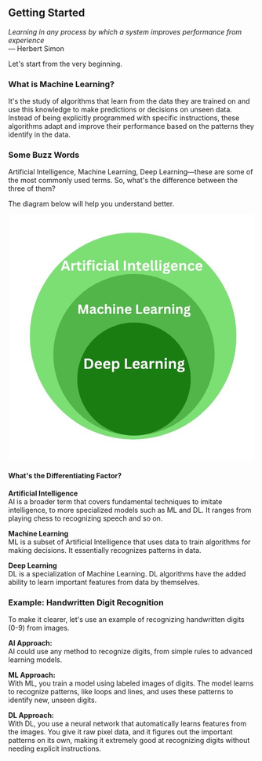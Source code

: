 ## Getting Started

*Learning in any process by which a system improves performance from experience*  
— Herbert Simon

Let's start from the very beginning.

### What is Machine Learning?

It's the study of algorithms that learn from the data they are trained on and use this knowledge to make predictions or decisions on unseen data. Instead of being explicitly programmed with specific instructions, these algorithms adapt and improve their performance based on the patterns they identify in the data.

### Some Buzz Words

Artificial Intelligence, Machine Learning, Deep Learning—these are some of the most commonly used terms. So, what's the difference between the three of them?

The diagram below will help you understand better.

<p align="center">
  <img src="AI_vs_ML_vs_DL.jpg" alt="AI vs ML vs DL">
</p>

#### What's the Differentiating Factor?

**Artificial Intelligence**  
AI is a broader term that covers fundamental techniques to imitate intelligence, to more specialized models such as ML and DL. It ranges from playing chess to recognizing speech and so on.

**Machine Learning**  
ML is a subset of Artificial Intelligence that uses data to train algorithms for making decisions. It essentially recognizes patterns in data.

**Deep Learning**  
DL is a specialization of Machine Learning. DL algorithms have the added ability to learn important features from data by themselves.

### Example: Handwritten Digit Recognition

To make it clearer, let's use an example of recognizing handwritten digits (0-9) from images.

**AI Approach:**  
AI could use any method to recognize digits, from simple rules to advanced learning models.

**ML Approach:**  
With ML, you train a model using labeled images of digits. The model learns to recognize patterns, like loops and lines, and uses these patterns to identify new, unseen digits.

**DL Approach:**  
With DL, you use a neural network that automatically learns features from the images. You give it raw pixel data, and it figures out the important patterns on its own, making it extremely good at recognizing digits without needing explicit instructions.

